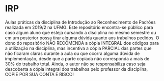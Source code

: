 # IRP
Aulas práticas da disciplina de Introdução ao Reconhecimento de Padrões realizada em 2019/2 na UFMG. Este repositório encontra-se público para caso algum aluno que esteja cursando a disciplina no mesmo semestre ou em um posterior possa tirar alguma dúvida quanto aos trabalhos pedidos. O dono do repositório NÃO RECOMENDA a cópia INTEGRAL dos códigos para a utilização na disciplina, mas incentiva a cópia PARCIAL das partes que não ficaram claras durante a aula ou que ocorra alguma dúvida de implementação, desde que a parte copiada não corresponda a mais de 30% do trabalho total. Ainda, o autor não se responsabiliza caso seja descoberta a cópia integral dos trabalhos pelo professor da disciplina, COPIE POR SUA CONTA E RISCO!
